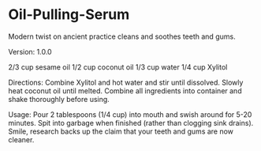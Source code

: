 # Oil-Pulling-Serum
Modern twist on ancient practice cleans and soothes teeth and gums.


Version: 1.0.0

2/3 cup sesame oil
1/2 cup coconut oil
1/3 cup water
1/4 cup Xylitol

Directions: Combine Xylitol and hot water and stir until dissolved.  Slowly heat coconut oil until melted.  Combine all ingredients into container and shake thoroughly before using.

Usage: Pour 2 tablespoons (1/4 cup) into mouth and swish around for 5-20 minutes.  Spit into garbage when finished (rather than clogging sink drains).  Smile, research backs up the claim that your teeth and gums are now cleaner.
